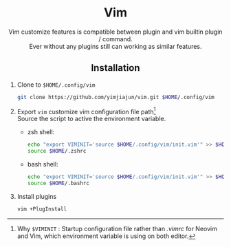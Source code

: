 <div align="center"> <h1> Vim </h1> </div>

<div align="center">
Vim customize features is compatible between plugin and vim builtin plugin / command.<br>
Ever without any plugins still can working as similar features.<br>
</div>

<div align="center"> <h2> Installation </h2> </div>

1. Clone to `$HOME/.config/vim`

    ```bash
    git clone https://github.com/yimjiajun/vim.git $HOME/.config/vim
    ```

2. Export `vim` customize vim configuration file path[^1]<br>
   Source the script to active the environment variable.

    * zsh shell:

      ```bash
      echo "export VIMINIT='source $HOME/.config/vim/init.vim'" >> $HOME/.zshrc
      source $HOME/.zshrc
      ```

    * bash shell:

      ```bash
      echo "export VIMINIT='source $HOME/.config/vim/init.vim'" >> $HOME/.bash_aliases
      source $HOME/.bashrc
      ```

3. Install plugins

    ```bash
    vim +PlugInstall
    ```

[^1]: Why `$VIMINIT` : Startup configuration file rather than _.vimrc_ for Neovim and Vim, which environment variable is using on both editor.
